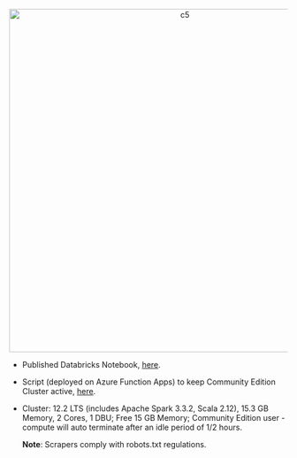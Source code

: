 <p align="center">
  <img width="620" alt="c5" src="https://github.com/user-attachments/assets/6fb36260-60cd-4803-8fcf-38062014fe87"><br>
</p>

- Published Databricks Notebook, [here](https://databricks-prod-cloudfront.cloud.databricks.com/public/4027ec902e239c93eaaa8714f173bcfc/924599453726095/879705943519200/6360372523481634/latest.html).
- Script (deployed on Azure Function Apps) to keep Community Edition Cluster active, [here](https://github.com/shithi30/Azure_Deployments).
- Cluster: 12.2 LTS (includes Apache Spark 3.3.2, Scala 2.12), 15.3 GB Memory, 2 Cores, 1 DBU; Free 15 GB Memory; Community Edition user - compute will auto terminate after an idle period of 1/2 hours.

  <strong>Note</strong>: Scrapers comply with robots.txt regulations.


